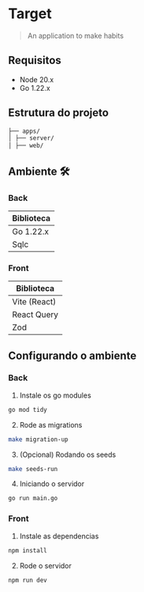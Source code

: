 # Target
> An application to make habits 

## Requisitos
- Node 20.x
- Go 1.22.x

## Estrutura do projeto
```bash
├── apps/
│ ├── server/
│ ├── web/
```

## Ambiente 🛠️

### Back
| Biblioteca | 
| ------------- |
| Go 1.22.x | 
| Sqlc | 

### Front
| Biblioteca | 
| ------------- |
| Vite (React) | 
| React Query | 
| Zod | 

## Configurando o ambiente

### Back
1. Instale os go modules
```bash
go mod tidy
```

2. Rode as migrations 
```bash
make migration-up
```

3. (Opcional) Rodando os seeds 
```bash
make seeds-run
```

4. Iniciando o servidor
```bash
go run main.go
```

### Front
1. Instale as dependencias 
```bash
npm install
```

2. Rode o servidor 
```bash
npm run dev 
```
